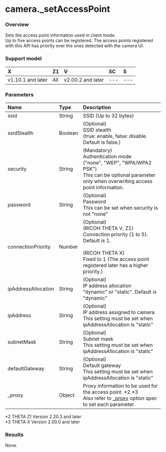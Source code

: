 # camera.\_setAccessPoint

### Overview

Sets the access point information used in client mode.  
Up to five access points can be registered. The access points registered with this API has priority over the ones detected with the camera UI.  

### Support model

| X | Z1 | V | SC | S |
|:--|:--|:--|:--|:--|
| v1.10.1 and later | All | v2.00.2 and later | --- | --- |

### Parameters

| Name | Type | Description |
|:--|:--|:--|
| ssid | String | SSID (Up to 32 bytes) |
| ssidStealth | Boolean | (Optional)<br>SSID stealth<br>(true: enable, false: disable. Default is false.) |
| security | String | (Mandatory)<br>Authentication mode<br>("none", "WEP", "WPA/WPA2 PSK")<br>This can be optional parameter only when overwriting access point information. |
| password | String | (Optional)<br>Password<br>This can be set when security is not "none" |
| connectionPriority | Number | (Optional)<br>(RICOH THETA V, Z1)<br>Connection priority (1 to 5). Default is 1.<br><br>(RICOH THETA X)<br>Fixed to 1 (The access point registered later has a higher priority.) |
| ipAddressAllocation | String | (Optional)<br>IP address allocation<br>"dynamic" or "static". Default is "dynamic" |
| ipAddress | String | (Optional)<br>IP address assigned to camera<br>This setting must be set when ipAddressAllocation is "static" |
| subnetMask | String | (Optional)<br>Subnet mask<br>This setting must be set when ipAddressAllocation is "static" |
| defaultGateway | String | (Optional)<br>Default gateway<br>This setting must be set when ipAddressAllocation is "static" |
| _proxy | Object | Proxy information to be used for the access point. *2 *3<br>Also refer to [_proxy](../options/_proxy.md) option spec to set each parameter.  |

*2 THETA Z1 Version 2.20.3 and later  
*3 THETA X Version 2.00.0 and later

### Results

None.
